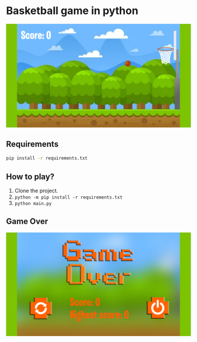 Basketball game in python
=====================

![Alt text](/Resources/Images/basketball-game.PNG?raw=true "basketball-game")

Requirements
------------
```bash
pip install -r requirements.txt
```

How to play?
-------
1. Clone the project.
2. `python -m pip install -r requirements.txt`
3. `python main.py`

Game Over
------------
![Alt text](/Resources/Images/game-over-screen.PNG?raw=true "game-over")
